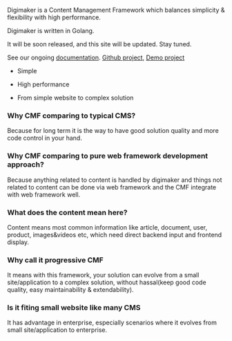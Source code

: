 

Digimaker is a Content Management Framework which balances simplicity & flexibility with high performance. 

Digimaker is written in Golang.

It will be soon released, and this site will be updated. Stay tuned.

See our ongoing [documentation](https://digimaker.org/doc). [Github project](https://github.com/digimakergo/digimaker), [Demo project](https://github.com/digimakergo/dmdemo)

- Simple

- High performance

- From simple website to complex solution


### Why CMF comparing to typical CMS?
Because for long term it is the way to have good solution quality and more code control in your hand.

### Why CMF comparing to pure web framework development approach?
Because anything related to content is handled by digimaker and things not related to content can be done via web framework and the CMF integrate with web framework well.

### What does the content mean here?
Content means most common information like article, document, user, product, images&videos etc, which need direct backend input and frontend display.

### Why call it progressive CMF
It means with this framework, your solution can evolve from a small site/application to a complex solution, without hassal(keep good code quality, easy maintainability & extendability).

### Is it fiting small website like many CMS
It has advantage in enterprise, especially scenarios where it evolves from small site/application to enterprise. 



